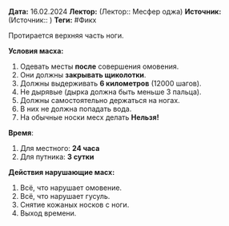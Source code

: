 **Дата:** 16.02.2024
**Лектор:** (Лектор:: Месфер оджа)
**Источник:** (Источник:: )
**Теги:** #Фикх 

Протирается верхняя часть ноги.

**Условия масха:**
1. Одевать месты **после** совершения омовения.
2. Они должны **закрывать щиколотки**.
3. Должны выдерживать **6 километров** (12000 шагов).
4. Не дырявые (дырка должна быть меньше 3 пальца).
5. Должны самостоятельно держаться на ногах.
6. В них не должна попадать вода.
7. На обычные носки месх делать **Нельзя!**

**Время**:
1. Для местного: **24 часа**
2. Для путника: **3 сутки**

**Действия нарушающие масх:**
1. Всё, что нарушает омовение.
2. Всё, что нарушает гусуль.
3. Снятие кожаных носков с ноги.
4. Выход времени.